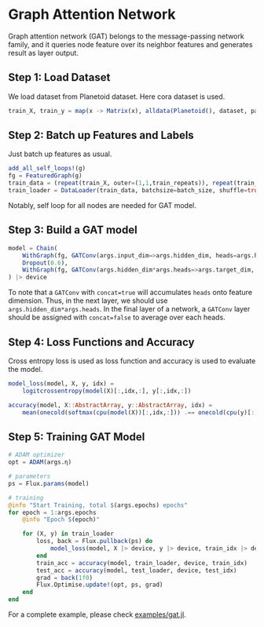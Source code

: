 # Graph Attention Network

Graph attention network (GAT) belongs to the message-passing network family, and it queries node feature over its neighbor features and generates result as layer output.

## Step 1: Load Dataset

We load dataset from Planetoid dataset. Here cora dataset is used.

```julia
train_X, train_y = map(x -> Matrix(x), alldata(Planetoid(), dataset, padding=true))
```

## Step 2: Batch up Features and Labels

Just batch up features as usual.

```julia
add_all_self_loops!(g)
fg = FeaturedGraph(g)
train_data = (repeat(train_X, outer=(1,1,train_repeats)), repeat(train_y, outer=(1,1,train_repeats)))
train_loader = DataLoader(train_data, batchsize=batch_size, shuffle=true)
```

Notably, self loop for all nodes are needed for GAT model.

## Step 3: Build a GAT model

```julia
model = Chain(
    WithGraph(fg, GATConv(args.input_dim=>args.hidden_dim, heads=args.heads)),
    Dropout(0.6),
    WithGraph(fg, GATConv(args.hidden_dim*args.heads=>args.target_dim, heads=args.heads, concat=false)),
) |> device
```

To note that a `GATConv` with `concat=true` will accumulates `heads` onto feature dimension. Thus, in the next layer, we should use `args.hidden_dim*args.heads`. In the final layer of a network, a `GATConv` layer should be assigned with `concat=false` to average over each heads.


## Step 4: Loss Functions and Accuracy

Cross entropy loss is used as loss function and accuracy is used to evaluate the model.

```julia
model_loss(model, X, y, idx) =
    logitcrossentropy(model(X)[:,idx,:], y[:,idx,:])
```

```julia
accuracy(model, X::AbstractArray, y::AbstractArray, idx) =
    mean(onecold(softmax(cpu(model(X))[:,idx,:])) .== onecold(cpu(y)[:,idx,:])
```


## Step 5: Training GAT Model

```julia
# ADAM optimizer
opt = ADAM(args.η)

# parameters
ps = Flux.params(model)

# training
@info "Start Training, total $(args.epochs) epochs"
for epoch = 1:args.epochs
    @info "Epoch $(epoch)"

    for (X, y) in train_loader
        loss, back = Flux.pullback(ps) do
            model_loss(model, X |> device, y |> device, train_idx |> device)
        end
        train_acc = accuracy(model, train_loader, device, train_idx)
        test_acc = accuracy(model, test_loader, device, test_idx)
        grad = back(1f0)
        Flux.Optimise.update!(opt, ps, grad)
    end
end
```

For a complete example, please check [examples/gat.jl](https://github.com/FluxML/GeometricFlux.jl/blob/master/examples/gat.jl).
